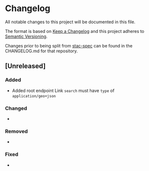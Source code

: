# Changelog

All notable changes to this project will be documented in this file.

The format is based on [Keep a Changelog](http://keepachangelog.com/en/1.0.0/)
and this project adheres to [Semantic Versioning](http://semver.org/spec/v2.0.0.html).

Changes prior to being split from [stac-spec](https://github.com/radiantearth/stac-spec) can be found in the CHANGELOG.md for that repository.

## [Unreleased]

### Added

- Added root endpoint Link `search` must have `type` of `application/geo+json`

### Changed

- 

### Removed

-

### Fixed

-

